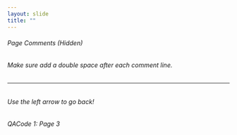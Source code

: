 ```yaml
---
layout: slide
title: ""
---
```

###### Page Comments (Hidden) 

[//]: # (This may be the most platform independent comment)
[//]: # (https://stackoverflow.com/questions/4823468/comments-in-markdown)
[//]: # (and another comment down here too using the empty link method)
[//]: # "2 And this is a comment"
[//]: # '3 Also this is a comment'
[//]: # (4 Yet another comment)
[comment]: # (5 Still another comment)
[//]: # (This is a comment.)
[//]: # (This is a comment on a new line.)
[comment]: # (<!---xxx--->  in line comments)

<H6>Make sure add a double space after each comment line.<H6>

<hr>
<H6>Use the left arrow to go back!
<H6> QACode 1: Page 3
